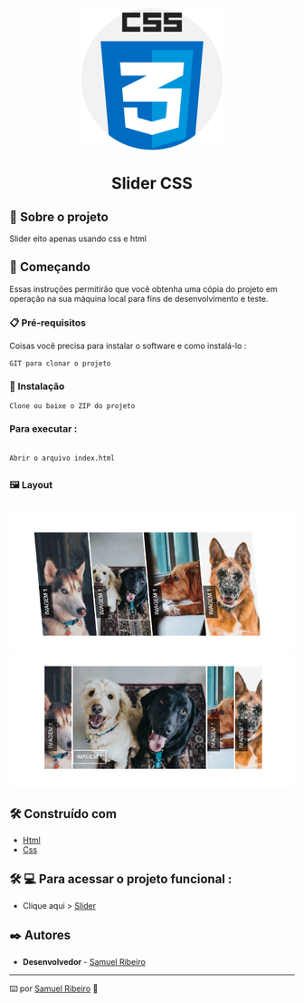 <p align='center'><img width='250' src="./assets/.github/logo.png"></p>
<h1 align='center'>Slider CSS</h1>
<p align='center'>
</p>

## 🚀 Sobre o projeto

Slider eito apenas usando css e html


## 🚀 Começando

Essas instruções permitirão que você obtenha uma cópia do projeto em operação na sua máquina local para fins de desenvolvimento e teste.

### 📋 Pré-requisitos

Coisas você precisa para instalar o software e como instalá-lo :

```
GIT para clonar o projeto
```

### 🔧 Instalação

```
Clone ou baixe o ZIP do projeto
```

### Para executar :

```

Abrir o arquivo index.html

```

## <h3> 🖼️ Layout</h3>

<br>

 <img src="./assets/.github/layout1.png">
    <br>
 <img src="./assets/.github/layout2.png">
    <br>


## 🛠️ Construído com

- [Html](https://developer.mozilla.org/pt-BR/docs/Web/HTML/) 
- [Css](https://www.w3schools.com/css/)


## 🛠 💻 Para acessar o projeto funcional :

<p>

- Clique aqui > [Slider](https://meu-slider.netlify.app/)

<p>

## ✒️ Autores

- **Desenvolvedor** - [Samuel Ribeiro](https://github.com/samuelrrs)

---

⌨️ por [Samuel Ribeiro](https://github.com/samuelrrs) 🚀
```
